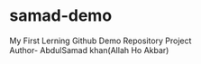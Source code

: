 # samad-demo
My First Lerning Github Demo Repository Project
<br>
Author- AbdulSamad khan(Allah Ho Akbar)
